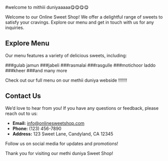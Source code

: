 #welcome to mithiii duniyaaaaa😋😋😋😋

Welcome to our Online Sweet Shop! We offer a delightful range of sweets to satisfy your cravings. Explore our menu and get in touch with us for any inquiries.

## Explore Menu

Our menu features a variety of delicious sweets, including:

###gulab jamun
###jabeli
###rasmalai
###rasgulle
###motichoor laddo
###kheer
###and many more

Check out our full menu on our methii duniya webside !!!!!!!

## Contact Us

We’d love to hear from you! If you have any questions or feedback, please reach out to us:

- **Email:** info@onlinesweetshop.com
- **Phone:** (123) 456-7890
- **Address:** 123 Sweet Lane, Candyland, CA 12345

Follow us on social media for updates and promotions!

Thank you for visiting our methi duniya Sweet Shop!
